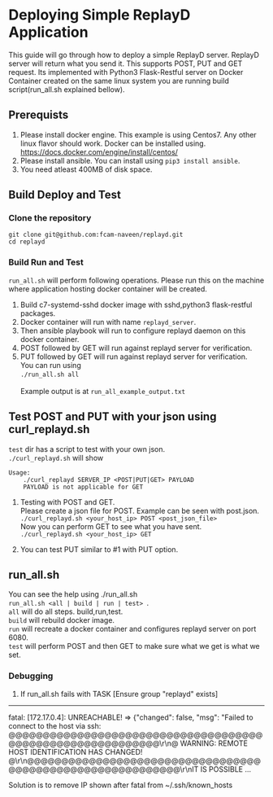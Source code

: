 # Deploying Simple ReplayD Application
This guide will go through how to deploy a simple ReplayD server. ReplayD server will return what you send it. 
This supports POST, PUT and GET request.
Its implemented with Python3 Flask-Restful server on Docker Container created on the same linux system you are running build script(run_all.sh explained bellow).

## Prerequists
1. Please install docker engine. This example is using Centos7. Any other linux flavor should work.
Docker can be installed using. https://docs.docker.com/engine/install/centos/
2. Please install ansible. 
You can install using ```pip3 install ansible```.
3. You need atleast 400MB of disk space.

## Build Deploy and Test
### Clone the repository
```git clone git@github.com:fcam-naveen/replayd.git ```  
```cd replayd```

### Build Run and Test
```run_all.sh``` will perform following operations. Please run this on the machine where application hosting docker container will be created. 
1. Build c7-systemd-sshd docker image with sshd,python3 flask-restful packages. 
2. Docker container will run with name ```replayd_server```.
3. Then ansible playbook will run to configure replayd daemon on this docker container.
4. POST followed by GET will run against replayd server for verification.
5. PUT followed by GET will run against replayd server for verification.\
You can run using\
```./run_all.sh all``` <br />   
Example output is at ```run_all_example_output.txt```

## Test POST and PUT with your json using curl_replayd.sh
```test``` dir has a script to test with your own json.  
```./curl_replayd.sh``` will show  
```
Usage: 
    ./curl_replayd SERVER_IP <POST|PUT|GET> PAYLOAD
    PAYLOAD is not applicable for GET
```

1. Testing with POST and GET.  
Please create a json file for POST. Example can be seen with post.json.  
```./curl_replayd.sh <your_host_ip> POST <post_json_file>```  
Now you can perform GET to see what you have sent.  
```./curl_replayd.sh <your_host_ip> GET``` <br />  

2. You can test PUT similar to #1 with PUT option.

## run_all.sh
You can see the help using
./run_all.sh  
```run_all.sh <all | build | run | test> ```.  
```all``` will do all steps. build,run,test.  
```build``` will rebuild docker image.  
```run``` will recreate a docker container and configures replayd server on port 6080.  
```test``` will perform POST and then GET to make sure what we get is what we set.  

### Debugging
1. If run_all.sh fails with
TASK [Ensure group "replayd" exists]
****************************************************************************************************************************************
fatal: [172.17.0.4]: UNREACHABLE! => {"changed": false, "msg": "Failed to connect to the host via ssh:
@@@@@@@@@@@@@@@@@@@@@@@@@@@@@@@@@@@@@@@@@@@@@@@@@@@@@@@@@@@\r\n@    WARNING: REMOTE HOST IDENTIFICATION HAS CHANGED!
@\r\n@@@@@@@@@@@@@@@@@@@@@@@@@@@@@@@@@@@@@@@@@@@@@@@@@@@@@@@@@@@\r\nIT IS POSSIBLE ...

Solution is to remove IP shown after fatal from ~/.ssh/known_hosts

